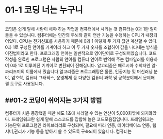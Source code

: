 # 01-1 코딩 너는 누구니
----------------------
  코딩은 쉽게 말해 사람이 해야 하는 작업을 컴퓨터에서 시키는 것
  컴퓨터는 0과 1만 알아들을 수 있습니다.
  컴퓨터에는 인간의 두뇌와 같이 연산 기능을 수행하는 CPU가 내장되어있다.
    CPU는 전기신호를 사용하기 때문에 0과 1 이렇게 두 가지 값만 계산할 수 있다.
    0과 1로 구성된 언어를 기계어라 하고 이 두 가지 숫자를 조합하여 값을 나타내는 방식을 이진법이라고 한다.
 프로그래밍 언어는 일반적으로 영어단어로 구성되어있습니다.
코드작성을 완료한 프로그램은 사람의 언어를 컴퓨터 언어로 번역해 주는 컴파일러를 이용하여
 0과 1로 이루어진 기계어로 변환되어 전해집니다.
   알고리즘은 페르시아 수학자인 알-콰리즈미의 이름에서 땄습니다
  알고리즘은 프로그래밍은 물론, 인공지능 및 머신러닝 분야, 암호학, 컴퓨터 그래픽스, 운영체제 등 다양한 컴퓨터 과학 및
    공학분야에서 문제해결 도구로 사용됩니다. 

 ##01-2 코딩이 쉬어지는 3가지 방법
 -------------------------------------------------------------------------------
  컴퓨터가 처음 등장했을 때만 해도 1초에 처리할 수 있는 연산이 5,000회밖에 되지않았다.
 프레임워크란 쉽게 말해 소스코드를 잡합해 놀은 코드모음집입니다.
   프레임워크는 기능단위 프로그램인 라이브러리로 구성되며, 필요에 따라 인증, 데이터베이스 연동, 웹 서버,관리자 기능 등을
   받아서 쓸 수 있도록 구축되어 있습니다.
   컴퓨터는  
    


  